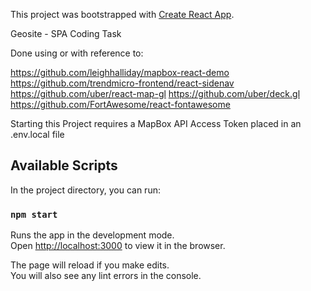 This project was bootstrapped with [Create React App](https://github.com/facebook/create-react-app).

Geosite - SPA Coding Task

Done using or with reference to:

  https://github.com/leighhalliday/mapbox-react-demo
  https://github.com/trendmicro-frontend/react-sidenav
  https://github.com/uber/react-map-gl
  https://github.com/uber/deck.gl
  https://github.com/FortAwesome/react-fontawesome

Starting this Project requires a MapBox API Access Token placed in an .env.local file

## Available Scripts

In the project directory, you can run:

### `npm start`

Runs the app in the development mode.<br>
Open [http://localhost:3000](http://localhost:3000) to view it in the browser.

The page will reload if you make edits.<br>
You will also see any lint errors in the console.
